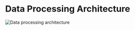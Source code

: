 <!SLIDE >
# Data Processing Architecture

![Data processing architecture](wildrydes-data-processing-architecture.png)
